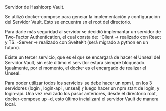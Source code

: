 Servidor de Hashicorp Vault.

Se utilizó docker-compose para generar la implementación y configuración del Servidor Vault. Esto se encuentra
en el root del directorio.

Para darle más seguridad al servidor se decidió implemantar un servidor de Two-Factor Authentication, el cual
consta de:
  -Client -> realizado con React y TS.
  -Server -> realizado con SvelteKit (será migrado a python en un futuro).

Existe un tercer servicio, que es el que se encargará de hacer el Unseal del Servidor Vault, sin este último el
servidor estará siempre bloqueado. Igualmente, por el momento, el docker es el encargado de realizar el Unseal.

Para poder utilizar todos los servicios, se debe hacer un npm i, en los 3 servidores (login , login-api , unseal)
y luego hacer un npm start de login, y login-api.
Una vez realizado los pasos anteriores, desde el directorio root, docker-compose up -d, esto último inicializará
el servidor Vault de manera local.
